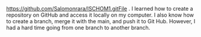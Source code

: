 https://github.com/Salomonrara/ISCHOM1.gitFile 
.
I learned how to create a repository on GitHub and access it locally on my computer. I also know how to create a branch, merge it with the main, and push it to Git Hub. However, I had a hard time going from one branch to another branch.

